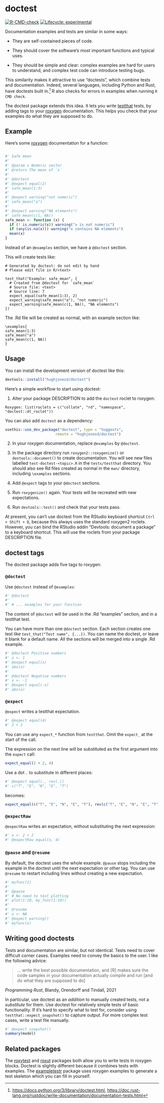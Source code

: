 
<!-- README.md is generated from README.Rmd. Please edit that file -->

# doctest

<!-- badges: start -->

[![R-CMD-check](https://github.com/hughjonesd/doctest/actions/workflows/R-CMD-check.yaml/badge.svg)](https://github.com/hughjonesd/doctest/actions/workflows/R-CMD-check.yaml)
[![Lifecycle:
experimental](https://img.shields.io/badge/lifecycle-experimental-orange.svg)](https://lifecycle.r-lib.org/articles/stages.html#experimental)
<!-- badges: end -->

Documentation examples and tests are similar in some ways:

- They are self-contained pieces of code.

- They should cover the software’s most important functions and typical
  uses.

- They should be simple and clear: complex examples are hard for users
  to understand, and complex test code can introduce testing bugs.

This similarity makes it attractive to use “doctests”, which combine
tests and documentation. Indeed, several languages, including Python and
Rust, have doctests built in.[^1] R also checks for errors in examples
when running `R CMD check`.

The doctest package extends this idea. It lets you write
[testthat](https://testthat.r-lib.org/) tests, by adding tags to your
[roxygen](https://roxygen2.r-lib.org/) documentation. This helps you
check that your examples do what they are supposed to do.

## Example

Here’s some [roxygen](https://roxygen2.r-lib.org) documentation for a
function:

``` r

#' Safe mean
#' 
#' @param x Numeric vector
#' @return The mean of `x`
#' 
#' @doctest
#' @expect equal(2)
#' safe_mean(1:3)
#' 
#' @expect warning("not numeric")
#' safe_mean("a")
#'
#' @expect warning("NA elements")
#' safe_mean(c(1, NA))
safe_mean <- function (x) {
  if (! is.numeric(x)) warning("x is not numeric")
  if (any(is.na(x))) warning("x contains NA elements")
  mean(x)
}
```

Instead of an `@examples` section, we have a `@doctest` section.

This will create tests like:

    # Generated by doctest: do not edit by hand
    # Please edit file in R/<text>

    test_that("Example: safe_mean", {
      # Created from @doctest for `safe_mean`
      # Source file: <text>
      # Source line: 7
      expect_equal(safe_mean(1:3), 2)
      expect_warning(safe_mean("a"), "not numeric")
      expect_warning(safe_mean(c(1, NA)), "NA elements")
    })

The .Rd file will be created as normal, with an example section like:

    \examples{
    safe_mean(1:3)
    safe_mean("a")
    safe_mean(c(1, NA))
    }

## Usage

You can install the development version of doctest like this:

``` r
devtools::install("hughjonesd/doctest")
```

Here’s a simple workflow to start using doctest:

1.  Alter your package DESCRIPTION to add the `doctest` roclet to
    roxygen:

<!-- -->

    Roxygen: list(roclets = c("collate", "rd", "namespace", "doctest::dt_roclet")) 

You can also add `doctest` as a dependency:

``` r
usethis::use_dev_package("doctest", type = "Suggests", 
                       remote = "hughjonesd/doctest")
```

2.  In your roxygen documentation, replace `@examples` by `@doctest`.

3.  In the package directory run `roxygen2::roxygenize()` or
    `devtools::document()` to create documentation. You will see new
    files labelled `test-doctest-<topic>.R` in the `tests/testthat`
    directory. You should also see Rd files created as normal in the
    `man/` directory, including `\examples` sections.

4.  Add `@expect` tags to your `@doctest` sections.

5.  Run `roxygenize()` again. Your tests will be recreated with new
    expectations.

6.  Run `devtools::test()` and check that your tests pass.

At present, you can’t use doctest from the RStudio keyboard shortcut
`Ctrl + Shift + D`, because this always uses the standard roxygen2
roclets. However, you can bind the RStudio addin “Devtools: document a
package” to a keyboard shortcut. This will use the roclets from your
package DESCRIPTION file.

## doctest tags

The doctest package adds five tags to roxygen:

### `@doctest`

Use `@doctest` instead of `@examples`:

``` r
#' @doctest
#' 
#' # ... examples for your function
```

The content of `@doctest` will be used in the .Rd “examples” section,
and in a testthat test.

You can have more than one `@doctest` section. Each section creates one
test like `test_that("Test name", {...})`. You can name the doctest, or
leave it blank for a default name. All the sections will be merged into
a single .Rd example.

``` r
#' @doctest Positive numbers
#' x <- 1
#' @expect equal(x)
#' abs(x)
#'
#' @doctest Negative numbers
#' x <- -1
#' @expect equal(-x)
#' abs(x)
```

### `@expect`

`@expect` writes a testthat expectation.

``` r
#' @expect equal(4)
#' 2 + 2
```

You can use any `expect_*` function from `testthat`. Omit the `expect_`
at the start of the call.

The expression on the next line will be substituted as the first
argument into the `expect` call:

``` r
expect_equal(2 + 2, 4)
```

Use a dot `.` to substitute in different places:

``` r
#' @expect equal(., rev(.))
#' c("T", "E", "N", "E", "T")
```

becomes:

``` r
expect_equal(c("T", "E", "N", "E", "T"), rev(c("T", "E", "N", "E", "T")))
```

### `@expectRaw`

`@expectRaw` writes an expectation, without substituting the next
expression:

``` r
#' x <- 2 + 2
#' @expectRaw equal(x, 4)
```

### `@pause` and `@resume`

By default, the doctest uses the whole example. `@pause` stops including
the example in the doctest until the next expectation or other tag. You
can use `@resume` to restart including lines without creating a new
expectation.

``` r
#' myfunc(1)
#' 
#' @pause
#' # No need to test plotting
#' plot(1:10, my_func(1:10))
#' 
#' @resume
#' x <- NA
#' @expect warning()
#' myfunc(x)
```

## Writing good doctests

Tests and documentation are similar, but not identical. Tests need to
cover difficult corner cases. Examples need to convey the basics to the
user. I like the following advice:

> … write the best possible documentation, and \[R\] makes sure the code
> samples in your documentation actually compile and run \[and do what
> they are supposed to do\]

*Programming Rust*, Blandy, Orendorff and Tindall, 2021

In particular, use doctest as an *addition* to manually created tests,
not a *substitute* for them. Use doctest for relatively simple tests of
basic functionality. If it’s hard to specify what to test for, consider
using `testthat::expect_snapshot()` to capture output. For more complex
test cases, write a test file manually.

``` r
#' @expect snapshot()
summary(model)
```

## Related packages

The [roxytest](https://mikldk.github.io/roxytest/) and
[roxut](https://github.com/bryanhanson/roxut) packages both allow you to
write tests in roxygen blocks. Doctest is slightly different because it
combines tests with examples. The
[exampletestr](https://github.com/rorynolan/exampletestr/) package uses
roxygen examples to generate a test skeleton which you can fill in
yourself.

[^1]: <https://docs.python.org/3/library/doctest.html>,
    <https://doc.rust-lang.org/rustdoc/write-documentation/documentation-tests.html>
